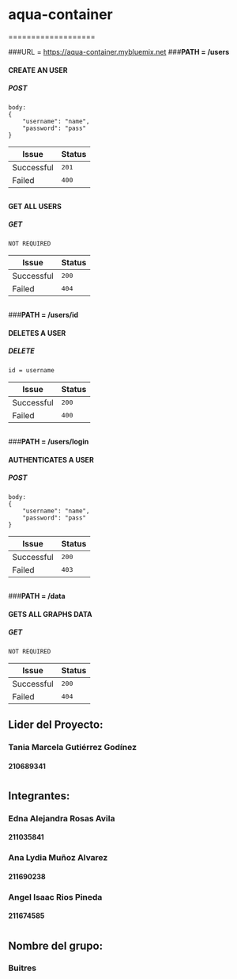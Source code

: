 # aqua-container
===================

###URL = https://aqua-container.mybluemix.net
###**PATH = /users**
#### CREATE AN USER
##### <i class="icon-pencil"></i> POST

```
body:
{
	"username": "name",
	"password": "pass"
}
```
Issue    | Status
-------- | ---
Successful| <kbd>201</kbd>
Failed    | <kbd>400</kbd>
##
#### GET ALL USERS
##### <i class="icon-file"></i> GET
```
NOT REQUIRED
```
Issue    | Status
-------- | ---
Successful| <kbd>200</kbd>
Failed    | <kbd>404</kbd>
##
###**PATH = /users/id**
#### DELETES A USER
##### <i class="icon-trash"></i> DELETE
```
id = username
```
Issue    | Status
-------- | ---
Successful| <kbd>200</kbd>
Failed    | <kbd>400</kbd>
##
###**PATH = /users/login**
#### AUTHENTICATES A USER
##### <i class="icon-refresh"></i> POST
```
body:
{
	"username": "name",
	"password": "pass"
}
```
Issue    | Status
-------- | ---
Successful| <kbd>200</kbd>
Failed    | <kbd>403</kbd>
##
###**PATH = /data**
#### GETS ALL GRAPHS DATA
##### <i class="icon-file"></i> GET
```
NOT REQUIRED
```
Issue    | Status
-------- | ---
Successful| <kbd>200</kbd>
Failed    | <kbd>404</kbd>
## 
## Lider del Proyecto:
### Tania Marcela Gutiérrez Godínez
#### 210689341
#
## Integrantes:
### Edna Alejandra Rosas Avila
#### 211035841
### Ana Lydia Muñoz Alvarez
#### 211690238
### Angel Isaac Rios Pineda
#### 211674585
#
## Nombre del grupo:
### Buitres

